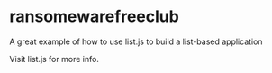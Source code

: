 # ransomewarefreeclub

A great example of how to use list.js to build a list-based application

Visit list.js for more info.
